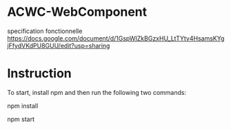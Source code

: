 # ACWC-WebComponent

specification fonctionnelle
https://docs.google.com/document/d/1GspWIZkBGzxHU_LtTYtv4HsamsKYgjFfydVKdPU8GUU/edit?usp=sharing

# Instruction
To start, install npm and then run the following two commands:

npm install

npm start
